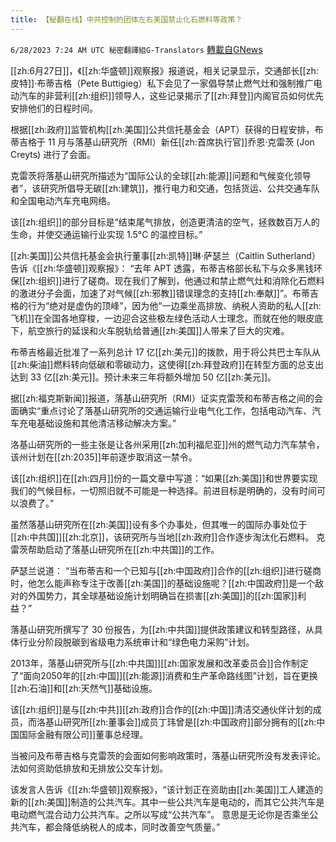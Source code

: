 ```yaml
---
title: 【秘翻在线】中共控制的团体左右美国禁止化石燃料等政策？
---
```

`6/28/2023 7:24 AM UTC 秘密翻譯組G-Translators` [轉載自GNews](https://gnews.org/articles/1419181)

[[zh:6月27日]]，《[[zh:华盛顿]]观察报》报道说，相关记录显示，交通部长[[zh:皮特]]·布蒂吉格（Pete Buttigieg）私下会见了一家倡导禁止燃气灶和强制推广电动汽车的非营利[[zh:组织]]领导人，这些记录揭示了[[zh:拜登]]内阁官员如何优先安排他们的日程时间。

根据[[zh:政府]]监管机构[[zh:美国]]公共信托基金会（APT）获得的日程安排，布蒂吉格于 11 月与落基山研究所（RMI）新任[[zh:首席执行官]]乔恩·克雷茨 (Jon Creyts) 进行了会面。

克雷茨将落基山研究所描述为“国际公认的全球[[zh:能源]]问题和气候变化领导者”，该研究所倡导无碳[[zh:建筑]]，推行电力和交通，包括货运、公共交通车队和全国电动汽车充电网络。

该[[zh:组织]]的部分目标是“结束尾气排放，创造更清洁的空气，拯救数百万人的生命，并使交通运输行业实现 1.5°C 的温控目标。”

[[zh:美国]]公共信托基金会执行董事[[zh:凯特]]琳·萨瑟兰（Caitlin Sutherland）告诉《[[zh:华盛顿]]观察报》： “去年 APT 透露，布蒂吉格部长私下与众多黑钱环保[[zh:组织]]进行了磋商。现在我们了解到，他通过和禁止燃气灶和消除化石燃料的激进分子会面，加速了对气候[[zh:邪教]]错误理念的支持[[zh:奉献]]”。布蒂吉格的行为“绝对是虚伪的顶峰”，因为他“一边乘坐高排放、纳税人资助的私人[[zh:飞机]]在全国各地穿梭，一边迎合这些极左绿色活动人士理念。而就在他的眼皮底下，航空旅行的延误和火车脱轨给普通[[zh:美国]]人带来了巨大的灾难。

布蒂吉格最近批准了一系列总计 17 亿[[zh:美元]]的拨款，用于将公共巴士车队从[[zh:柴油]]燃料转向低碳和零碳动力，这使得[[zh:拜登政府]]在转型方面的总支出达到 33 亿[[zh:美元]]。预计未来三年将额外增加 50 亿[[zh:美元]]。

据[[zh:福克斯新闻]]报道，落基山研究所（RMI）证实克雷茨和布蒂吉格之间的会面确实“重点讨论了落基山研究所的交通运输行业电气化工作，包括电动汽车、汽车充电基础设施和其他清洁移动解决方案。”

洛基山研究所的一些主张是让各州采用[[zh:加利福尼亚]]州的燃气动力汽车禁令，该州计划在[[zh:2035]]年前逐步取消这一禁令。

该[[zh:组织]]在[[zh:四月]]份的一篇文章中写道：“如果[[zh:美国]]和世界要实现我们的气候目标，一切照旧就不可能是一种选择。前进目标是明确的，没有时间可以浪费了。”

虽然落基山研究所在[[zh:美国]]设有多个办事处，但其唯一的国际办事处位于[[zh:中共国]][[zh:北京]]，该研究所与当地[[zh:政府]]合作逐步淘汰化石燃料。 克雷茨帮助启动了落基山研究所在[[zh:中共国]]的工作。

萨瑟兰说道： “当布蒂吉和一个已知与[[zh:中国政府]]合作的[[zh:组织]]进行磋商时，他怎么能声称专注于改善[[zh:美国]]的基础设施呢？[[zh:中国政府]]是一个敌对的外国势力，其全球基础设施计划明确旨在损害[[zh:美国]]的[[zh:国家]]利益？”

落基山研究所撰写了 30 份报告，为[[zh:中共国]]提供政策建议和转型路径，从具体行业分阶段脱碳到省级电力系统审计和“绿色电力采购”计划。

2013年，落基山研究所与[[zh:中共国]][[zh:国家发展和改革委员会]]合作制定了“面向2050年的[[zh:中国]][[zh:能源]]消费和生产革命路线图”计划，旨在更换[[zh:石油]]和[[zh:天然气]]基础设施。

该[[zh:组织]]是与[[zh:中共]][[zh:政府]]合作的[[zh:中国]]清洁交通伙伴计划的成员，而洛基山研究所[[zh:董事会]]成员丁玮曾是[[zh:中国政府]]部分拥有的[[zh:中国国际金融有限公司]]董事总经理。

当被问及布蒂吉格与克雷茨的会面如何影响政策时，落基山研究所没有发表评论。​​​​​​​​​​​​​​​​​​​​​​​​​​​​​​​​​​法如何资助低排放和无排放公交车计划。

该发言人告诉《[[zh:华盛顿]]观察报》，“该计划正在资助由[[zh:美国]]工人建造的新的[[zh:美国]]制造的公共汽车。其中一些公共汽车是电动的，而其它公共汽车是电动燃气混合动力公共汽车。之所以写成“公共汽车”。  意思是无论你是否乘坐公共汽车，都会降低纳税人的成本，同时改善空气质量。”
